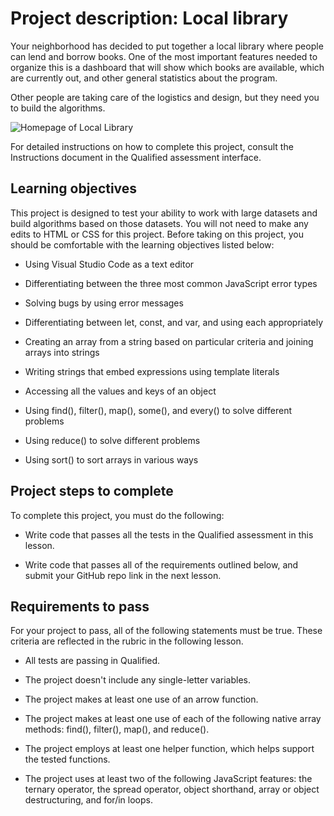 # Project description: Local library

Your neighborhood has decided to put together a local library where people can lend and borrow books. One of the most important features needed to organize this is a dashboard that will show which books are available, which are currently out, and other general statistics about the program.

Other people are taking care of the logistics and design, but they need you to build the algorithms.

![Homepage of Local Library](https://images.ctfassets.net/c7lxnbtvvcxm/48YhCAEZ2kRJVTlaijdppz/631ddc2b4695a984202d269740a2ec9f/LocalLibrary.png)

For detailed instructions on how to complete this project, consult the Instructions document in the Qualified assessment interface.

## Learning objectives

This project is designed to test your ability to work with large datasets and build algorithms based on those datasets. You will not need to make any edits to HTML or CSS for this project. Before taking on this project, you should be comfortable with the learning objectives listed below:

- Using Visual Studio Code as a text editor

- Differentiating between the three most common JavaScript error types

- Solving bugs by using error messages

- Differentiating between let, const, and var, and using each appropriately

- Creating an array from a string based on particular criteria and joining arrays into strings

- Writing strings that embed expressions using template literals

- Accessing all the values and keys of an object

- Using find(), filter(), map(), some(), and every() to solve different problems

- Using reduce() to solve different problems

- Using sort() to sort arrays in various ways

## Project steps to complete

To complete this project, you must do the following:

- Write code that passes all the tests in the Qualified assessment in this lesson.

- Write code that passes all of the requirements outlined below, and submit your GitHub repo link in the next lesson.

## Requirements to pass

For your project to pass, all of the following statements must be true. These criteria are reflected in the rubric in the following lesson.

- All tests are passing in Qualified.

- The project doesn't include any single-letter variables.

- The project makes at least one use of an arrow function.

- The project makes at least one use of each of the following native array methods: find(), filter(), map(), and reduce().

- The project employs at least one helper function, which helps support the tested functions.

- The project uses at least two of the following JavaScript features: the ternary operator, the spread operator, object shorthand, array or object destructuring, and for/in loops.
